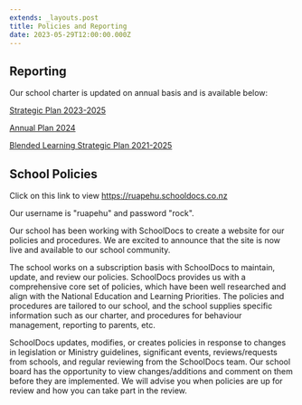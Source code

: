```yaml
---
extends: _layouts.post
title: Policies and Reporting
date: 2023-05-29T12:00:00.000Z
---
```

## **Reporting**

Our school charter is updated on annual basis and is available below:

[Strategic Plan 2023-2025](https://res.cloudinary.com/ruapehu-college/image/upload/v1710277785/Strategic-Plan_2023-2025_dzakkd.pdf)

[Annual Plan 2024](https://res.cloudinary.com/ruapehu-college/image/upload/v1712197567/Annual_Plan_2024_khyziw.pdf)

[Blended Learning Strategic Plan 2021-2025](https://res.cloudinary.com/ruapehu-college/image/upload/v1615504355/Blended_Learning_Strategic_Plan_2021-2025_kfdogr.pdf)

## **School Policies**

Click on this link to view [https://ruapehu.schooldocs.co.nz ](https://ruapehu.schooldocs.co.nz)

Our username is "ruapehu" and password "rock".

Our school has been working with SchoolDocs to create a website for our policies and procedures. We are excited to announce that the site is now live and available to our school community.

The school works on a subscription basis with SchoolDocs to maintain, update, and review our policies. SchoolDocs provides us with a comprehensive core set of policies, which have been well researched and align with the National Education and Learning Priorities. The policies and procedures are tailored to our school, and the school supplies specific information such as our charter, and procedures for behaviour management, reporting to parents, etc.

SchoolDocs updates, modifies, or creates policies in response to changes in legislation or Ministry guidelines, significant events, reviews/requests from schools, and regular reviewing from the SchoolDocs team. Our school board has the opportunity to view changes/additions and comment on them before they are implemented. We will advise you when policies are up for review and how you can take part in the review.
